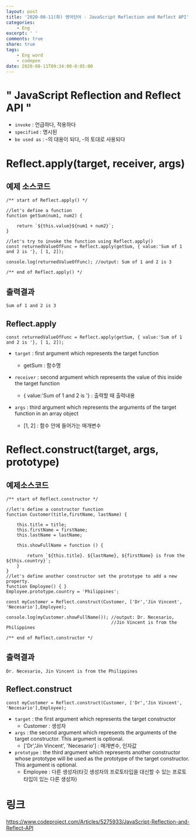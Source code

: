 ```yaml
---
layout: post
title: '2020-08-11(화) 영어단어 - JavaScript Reflection and Reflect API'
categories:
    - Eng
excerpt: ' '
comments: true
share: true
tags:
    - Eng word
    - codepen
date: 2020-08-11T09:34:00-0:05:00
---
```


# " JavaScript Reflection and Reflect API "
- `invoke` : 언급하다, 적용하다
- `specified` : 명시된
- `be used as` : -의 대용이 되다, -의 토대로 사용되다

# Reflect.apply(target, receiver, args)
## 예제 소스코드
```
/** start of Reflect.apply() */

//let's define a function
function getSum(num1, num2) {

    return `${this.value}${num1 + num2}`;
}

//let's try to invoke the function using Reflect.apply()
const returnedValueOfFunc = Reflect.apply(getSum, { value:'Sum of 1 and 2 is '}, [ 1, 2]);

console.log(returnedValueOfFunc); //output: Sum of 1 and 2 is 3

/** end of Reflect.apply() */
```

## 출력결과
```
Sum of 1 and 2 is 3
```

## Reflect.apply 
```
const returnedValueOfFunc = Reflect.apply(getSum, { value:'Sum of 1 and 2 is '}, [ 1, 2]);
```
- `target` : first argument which represents the target function
    - getSum : 함수명

- `receiver` : second argument which represents the value of this inside the target function
    - { value:'Sum of 1 and 2 is '} : 출력할 때 출력내용

- `args` : third argument which represents the arguments of the target function in an array object
    - [1, 2] : 함수 안에 들어가는 매개변수


# Reflect.construct(target, args, prototype)
## 예제소스코드
```
/** start of Reflect.constructor */

//let's define a constructor function
function Customer(title,firstName, lastName) {
    
    this.title = title;
    this.firstName = firstName;
    this.lastName = lastName;

    this.showFullName = function () {
        
        return `${this.title}. ${lastName}, ${firstName} is from the ${this.country}`;
    }
}
//let's define another constructor set the prototype to add a new property.
function Employee() { }
Employee.prototype.country = 'Philippines';

const myCustomer = Reflect.construct(Customer, ['Dr','Jin Vincent', 'Necesario'],Employee);

console.log(myCustomer.showFullName()); //output: Dr. Necesario, 
                                        //Jin Vincent is from the Philippines

/** end of Reflect.constructor */
```

## 출력결과
```
Dr. Necesario, Jin Vincent is from the Philippines
```

## Reflect.construct
```
const myCustomer = Reflect.construct(Customer, ['Dr','Jin Vincent', 'Necesario'],Employee);
```
- `target` : the first argument which represents the target constructor
    - Customer : 생성자
- `args` : the second argument which represents the arguments of the target constructor. This argument is optional.
    - ['Dr','Jin Vincent', 'Necesario'] : 매개변수, 인자값
- `prototype` : the third argument which represents another constructor whose prototype will be used as the prototype of the target constructor. This argument is optional.
    - Employee : 다른 생성자(타깃 생성자의 프로토타입을 대신할 수 있는 프로토타입이 있는 다른 생성자)

# 링크
<https://www.codeproject.com/Articles/5275933/JavaScript-Reflection-and-Reflect-API>